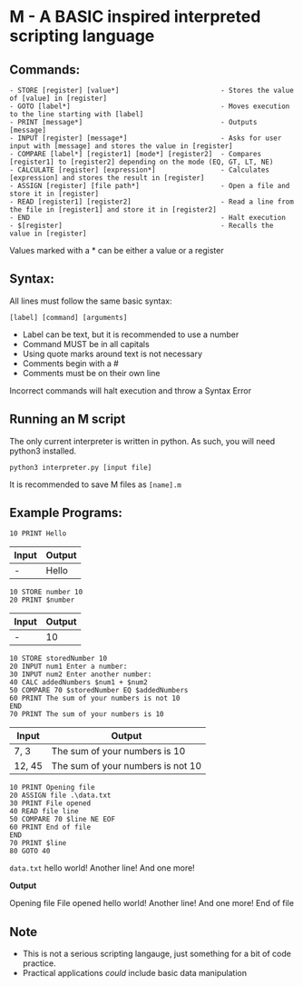 # M - A BASIC inspired interpreted scripting language

## Commands:
```
- STORE [register] [value*]                         - Stores the value of [value] in [register]
- GOTO [label*]                                     - Moves execution to the line starting with [label]
- PRINT [message*]                                  - Outputs [message]
- INPUT [register] [message*]                       - Asks for user input with [message] and stores the value in [register]
- COMPARE [label*] [register1] [mode*] [register2]  - Compares [register1] to [register2] depending on the mode (EQ, GT, LT, NE)
- CALCULATE [register] [expression*]                - Calculates [expression] and stores the result in [register]
- ASSIGN [register] [file path*]                    - Open a file and store it in [register]
- READ [register1] [register2]                      - Read a line from the file in [register1] and store it in [register2]
- END                                               - Halt execution
- $[register]                                       - Recalls the value in [register]
```
Values marked with a * can be either a value or a register

## Syntax:
All lines must follow the same basic syntax:
```
[label] [command] [arguments]
```
- Label can be text, but it is recommended to use a number
- Command MUST be in all capitals
- Using quote marks around text is not necessary
- Comments begin with a #
- Comments must be on their own line

Incorrect commands will halt execution and throw a Syntax Error

## Running an M script
The only current interpreter is written in python. As such, you will need python3 installed.

```
python3 interpreter.py [input file]
```

It is recommended to save M files as `[name].m`

## Example Programs:

```
10 PRINT Hello
```
|Input|Output|
|---|---|
| - |Hello|

```
10 STORE number 10
20 PRINT $number
```
|Input|Output|
|---|---|
| - |10|

```
10 STORE storedNumber 10
20 INPUT num1 Enter a number: 
30 INPUT num2 Enter another number: 
40 CALC addedNumbers $num1 + $num2
50 COMPARE 70 $storedNumber EQ $addedNumbers
60 PRINT The sum of your numbers is not 10
END
70 PRINT The sum of your numbers is 10
```
|Input|Output|
|---|---|
|7, 3|The sum of your numbers is 10|
|12, 45|The sum of your numbers is not 10|

```
10 PRINT Opening file
20 ASSIGN file .\data.txt
30 PRINT File opened
40 READ file line
50 COMPARE 70 $line NE EOF
60 PRINT End of file
END
70 PRINT $line
80 GOTO 40
```
`data.txt`
hello world!
Another line!
And one more!

**Output**

Opening file
File opened
hello world!
Another line!
And one more!
End of file

## Note
- This is not a serious scripting langauge, just something for a bit of code practice.
- Practical applications *could* include basic data manipulation